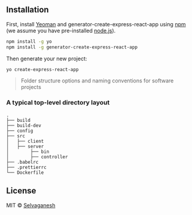 

## Installation

First, install [Yeoman](http://yeoman.io) and generator-create-express-react-app using [npm](https://www.npmjs.com/) (we assume you have pre-installed [node.js](https://nodejs.org/)).

```bash
npm install -g yo
npm install -g generator-create-express-react-app
```

Then generate your new project:

```bash
yo create-express-react-app
```

> Folder structure options and naming conventions for software projects

### A typical top-level directory layout

    .
    ├── build
    ├── build-dev
    ├── config
    ├── src
    │   ├── client
    │   ├── server
    │        ├── bin
    │        ├── controller
    ├── .babelrc
    ├── .prettierrc
    └── Dockerfile

## License

MIT © [Selvaganesh](https://ganny26.github.io/)
